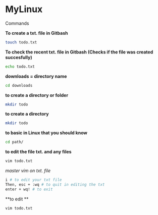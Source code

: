 # MyLinux
Commands

**To create a txt. file in Gitbash**
```bash
touch todo.txt
```

**To check the recent txt. file in Gitbash (Checks if the file was created succesfully)**
```bash
echo todo.txt
```

**downloads = directory name**
```bash
cd downloads
```

**to create a directory or folder**
```bash
mkdir todo 
```

**to create a directory**
```bash
mkdir todo 
```

**to basic in Linux that you should know**
```bash
cd path/ 
```

**to edit the file txt. and any files**
```bash
vim todo.txt
```


*master vim on txt. file*
```bash
i # to edit your txt file
Then, esc + :wq # to quit in editing the txt
enter + wq! # to exit 
```


**to edit **
```bash
vim todo.txt
```




